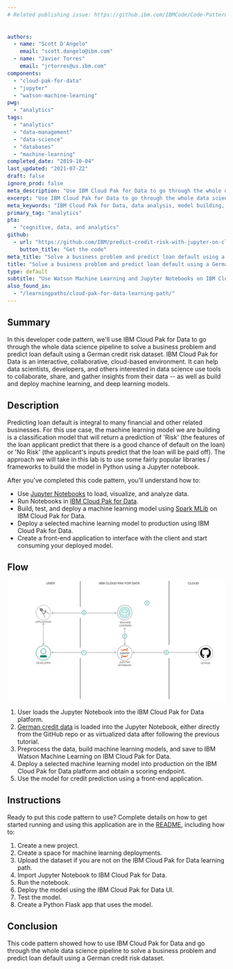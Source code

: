 ```yaml
---
# Related publishing issue: https://github.ibm.com/IBMCode/Code-Patterns/issues/1251


authors:
  - name: "Scott D'Angelo"
    email: "scott.dangelo@ibm.com"
  - name: "Javier Torres"
    email: "jrtorres@us.ibm.com"
components:
  - "cloud-pak-for-data"
  - "jupyter"
  - "watson-machine-learning"
pwg:
  - "analytics"
tags:
  - "analytics"
  - "data-management"
  - "data-science"
  - "databases"
  - "machine-learning"
completed_date: "2019-10-04"
last_updated: "2021-07-22"
draft: false
ignore_prod: false
meta_description: "Use IBM Cloud Pak for Data to go through the whole data science pipeline to solve a business problem and predict loan default using a German credit risk dataset."
excerpt: "Use IBM Cloud Pak for Data to go through the whole data science pipeline to solve a business problem and predict loan default using a German credit risk dataset."
meta_keywords: "IBM Cloud Pak for Data, data analysis, model building, Watson machine learning"
primary_tag: "analytics"
pta:
  - "cognitive, data, and analytics"
github:
  - url: "https://github.com/IBM/predict-credit-risk-with-jupyter-on-cloud-pak-for-data"
    button_title: "Get the code"
meta_title: "Solve a business problem and predict loan default using a German credit risk dataset."
title: "Solve a business problem and predict loan default using a German credit risk dataset."
type: default
subtitle: "Use Watson Machine Learning and Jupyter Notebooks on IBM Cloud Pak for Data to predict load default"
also_found_in:
  - "/learningpaths/cloud-pak-for-data-learning-path/"
---
```


## Summary

In this developer code pattern, we'll use IBM Cloud Pak for Data to go through the whole data science pipeline to solve a business problem and predict loan default using a German credit risk dataset. IBM Cloud Pak for Data is an interactive, collaborative, cloud-based environment. It can help data scientists, developers, and others interested in data science use tools to collaborate, share, and gather insights from their data -- as well as build and deploy machine learning, and deep learning models.

## Description

Predicting loan default is integral to many financial and other related businesses. For this use case, the machine learning model we are building is a classification model that will return a prediction of 'Risk' (the features of the loan applicant predict that there is a good chance of default on the loan) or 'No Risk' (the applicant's inputs predict that the loan will be paid off). The approach we will take in this lab is to use some fairly popular libraries / frameworks to build the model in Python using a Jupyter notebook.

After you've completed this code pattern, you'll understand how to:

* Use [Jupyter Notebooks](https://jupyter.org/) to load, visualize, and analyze data.
* Run Notebooks in [IBM Cloud Pak for Data](https://www.ibm.com/analytics/cloud-pak-for-data).
* Build, test, and deploy a machine learning model using [Spark MLib](https://spark.apache.org/mllib/) on IBM Cloud Pak for Data.
* Deploy a selected machine learning model to production using IBM Cloud Pak for Data.
* Create a front-end application to interface with the client and start consuming your deployed model.

## Flow

![flow](images/datanalarch.png)

1. User loads the Jupyter Notebook into the IBM Cloud Pak for Data platform.
1. [German credit data](https://github.com/IBM/predict-credit-risk-with-jupyter-on-cloud-pak-for-data/blob/main/data/german_credit_data.csv) is loaded into the Jupyter Notebook, either directly from the GitHub repo or as virtualized data after following the previous tutorial.
1. Preprocess the data, build machine learning models, and save to IBM Watson Machine Learning on IBM Cloud Pak for Data.
1. Deploy a selected machine learning model into production on the IBM Cloud Pak for Data platform and obtain a scoring endpoint.
1. Use the model for credit prediction using a front-end application.

## Instructions

Ready to put this code pattern to use? Complete details on how to get started running and using this application are in the [README](https://github.com/IBM/predict-credit-risk-with-jupyter-on-cloud-pak-for-data/blob/master/README.md), including how to:

1. Create a new project.
1. Create a space for machine learning deployments.
1. Upload the dataset if you are not on the IBM Cloud Pak for Data learning path.
1. Import Jupyter Notebook to IBM Cloud Pak for Data.
1. Run the notebook.
1. Deploy the model using the IBM Cloud Pak for Data UI.
1. Test the model.
1. Create a Python Flask app that uses the model.

## Conclusion

This code pattern showed how to use IBM Cloud Pak for Data and go through the whole data science pipeline to solve a business problem and predict loan default using a German credit risk dataset.
